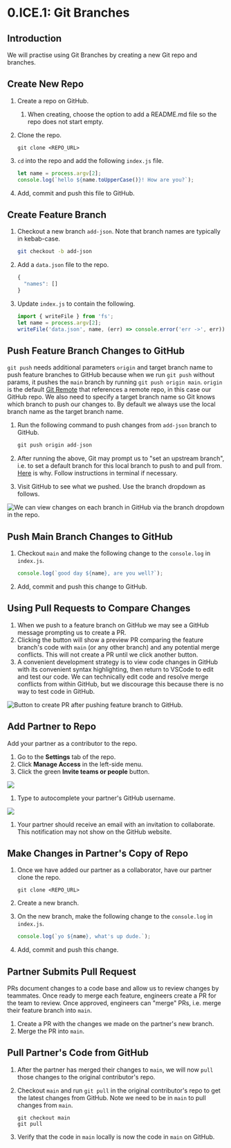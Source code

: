 # 0.ICE.1: Git Branches

## Introduction

We will practise using Git Branches by creating a new Git repo and branches.

## Create New Repo

1. Create a repo on GitHub.
   1. When creating, choose the option to add a README.md file so the repo does not start empty.
2.  Clone the repo.

    ```
    git clone <REPO_URL>
    ```
3.  `cd` into the repo and add the following `index.js` file.

    ```javascript
    let name = process.argv[2];
    console.log(`hello ${name.toUpperCase()}! How are you?`);
    ```
4. Add, commit and push this file to GitHub.

## Create Feature Branch

1.  Checkout a new branch `add-json`. Note that branch names are typically in kebab-case.

    ```bash
    git checkout -b add-json
    ```
2.  Add a `data.json` file to the repo.

    ```javascript
    {
      "names": []
    }
    ```
3.  Update `index.js` to contain the following.

    ```javascript
    import { writeFile } from 'fs';
    let name = process.argv[2];
    writeFile('data.json', name, (err) => console.error('err ->', err));
    ```

## Push Feature Branch Changes to GitHub

`git push` needs additional parameters `origin` and target branch name to push feature branches to GitHub because when we run `git push` without params, it pushes the `main` branch by running `git push origin main`. `origin` is the default [Git Remote](https://git-scm.com/docs/git-remote.html) that references a remote repo, in this case our GitHub repo. We also need to specify a target branch name so Git knows which branch to push our changes to. By default we always use the local branch name as the target branch name.

1.  Run the following command to push changes from `add-json` branch to GitHub.

    ```javascript
    git push origin add-json
    ```
2. After running the above, Git may prompt us to "set an upstream branch", i.e. to set a default branch for this local branch to push to and pull from. [Here](https://stackoverflow.com/questions/37770467/why-do-i-have-to-git-push-set-upstream-origin-branch) is why. Follow instructions in terminal if necessary.
3. Visit GitHub to see what we pushed. Use the branch dropdown as follows.

![We can view changes on each branch in GitHub via the branch dropdown in the repo.](<../../.gitbook/assets/Screen Shot 2020-11-10 at 9.09.52 PM.png>)

## Push Main Branch Changes to GitHub

1.  Checkout `main` and make the following change to the `console.log` in `index.js`.

    ```javascript
    console.log(`good day ${name}, are you well?`);
    ```
2. Add, commit and push this change to GitHub.

## Using Pull Requests to Compare Changes

1. When we push to a feature branch on GitHub we may see a GitHub message prompting us to create a PR.
2. Clicking the button will show a preview PR comparing the feature branch's code with `main` (or any other branch) and any potential merge conflicts. This will not create a PR until we click another button.
3. A convenient development strategy is to view code changes in GitHub with its convenient syntax highlighting, then return to VSCode to edit and test our code. We can technically edit code and resolve merge conflicts from within GitHub, but we discourage this because there is no way to test code in GitHub.

![Button to create PR after pushing feature branch to GitHub.](<../../.gitbook/assets/Screen Shot 2020-11-10 at 9.27.42 PM.png>)

## Add Partner to Repo

Add your partner as a contributor to the repo.

1. Go to the **Settings** tab of the repo.
2. Click **Manage Access** in the left-side menu.
3. Click the green **Invite teams or people** button.

![](<../../.gitbook/assets/Screen Shot 2020-11-10 at 9.13.35 PM.png>)

1. Type to autocomplete your partner's GitHub username.

![](<../../.gitbook/assets/Screen Shot 2020-11-10 at 9.13.46 PM.png>)

1. Your partner should receive an email with an invitation to collaborate. This notification may not show on the GitHub website.

## Make Changes in Partner's Copy of Repo

1.  Once we have added our partner as a collaborator, have our partner clone the repo.

    ```
    git clone <REPO_URL>
    ```
2. Create a new branch.
3.  On the new branch, make the following change to the `console.log` in `index.js`.

    ```javascript
    console.log(`yo ${name}, what's up dude.`);
    ```
4. Add, commit and push this change.

## Partner Submits Pull Request

PRs document changes to a code base and allow us to review changes by teammates. Once ready to merge each feature, engineers create a PR for the team to review. Once approved, engineers can "merge" PRs, i.e. merge their feature branch into `main`.

1. Create a PR with the changes we made on the partner's new branch.
2. Merge the PR into `main`.

## Pull Partner's Code from GitHub

1. After the partner has merged their changes to `main`, we will now `pull` those changes to the original contributor's repo.
2.  Checkout `main` and run `git pull` in the original contributor's repo to get the latest changes from GitHub. Note we need to be in `main` to pull changes from `main`.

    ```
    git checkout main
    git pull
    ```
3. Verify that the code in `main` locally is now the code in `main` on GitHub.
